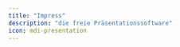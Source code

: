 ```yaml
---
title: "Impress"
description: "die freie Präsentationssoftware"
icon: mdi-presentation
---
```




<Features />
